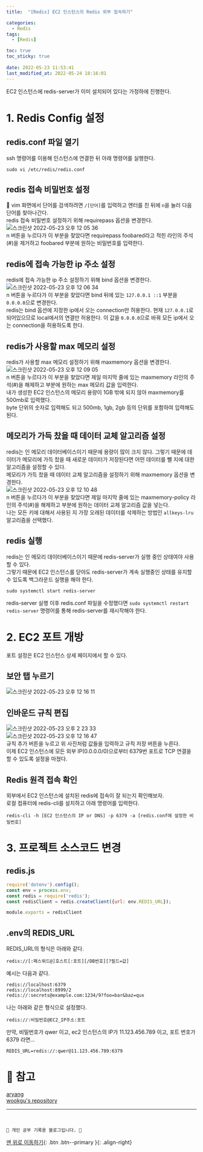 ```yaml
---
title:  "[Redis] EC2 인스턴스의 Redis 외부 접속하기"

categories:
  - Redis
tags:
  - [Redis]

toc: true
toc_sticky: true
 
date: 2022-05-23 11:53:41
last_modified_at: 2022-05-24 18:16:01
---
```


EC2 인스턴스에 redis-server가 이미 설치되어 있다는 가정하에 진행한다.
# 1. Redis Config 설정
## redis.conf 파일 열기
ssh 명령어를 이용해 인스턴스에 연결한 뒤 아래 명령어를 실행한다.
```
sudo vi /etc/redis/redis.conf
```
## redis 접속 비밀번호 설정
🌟 vim 화면에서 단어를 검색하려면 `/[단어]`를 입력하고 엔터를 친 뒤에 `n`을 눌러 다음 단어를 찾아나간다.<br>
redis 접속 비밀번호 설정하기 위해 requirepass 옵션을 변경한다.<br>
![스크린샷 2022-05-23 오후 12 05 36](https://user-images.githubusercontent.com/59405576/169735576-04e6695f-9dba-40cf-81e5-0014df92b9eb.png)<br>
n 버튼을 누르다가 이 부분을 찾았다면 requirepass foobared라고 적힌 라인의 주석(#)을 제거하고 foobared 부분에 원하는 비밀번호를 입력한다.

## redis에 접속 가능한 ip 주소 설정
redis에 접속 가능한 ip 주소 설정하기 위해 bind 옵션을 변경한다.<br>
![스크린샷 2022-05-23 오후 12 06 34](https://user-images.githubusercontent.com/59405576/169735653-b0190a60-891a-49e6-a774-ac0097ee348f.png)<br>
n 버튼을 누르다가 이 부분을 찾았다면 bind 뒤에 있는 `127.0.0.1 ::1` 부분을 `0.0.0.0`으로 변경한다.<br>
redis는 bind 옵션에 지정한 ip에서 오는 connection만 허용한다. 현재 `127.0.0.1`로 되어있으므로 local에서의 연결만 허용한다. 이 값을 `0.0.0.0`으로 바꿔 모든 ip에서 오는 connection을 허용하도록  한다.

## redis가 사용할 max 메모리 설정
redis가 사용할 max 메모리 설정하기 위해 maxmemory 옵션을 변경한다.<br>
![스크린샷 2022-05-23 오후 12 09 05](https://user-images.githubusercontent.com/59405576/169735897-7397b7df-0401-4e5a-acf6-e06022c32580.png)<br>
n 버튼을 누르다가 이 부분을 찾았다면 제일 마지막 줄에 있는 maxmemory <bytes> 라인의 주석(#)을 해제하고 <bytes> 부분에 원하는 max 메모리 값을 입력한다. <br>
내가 생성한 EC2 인스턴스의 메모리 용량이 1GB 밖에 되지 않아 maxmemory를 500mb로 입력했다.<br>
byte 단위의 숫자로 입력해도 되고 500mb, 1gb, 2gb 등의 단위를 포함하여 입력해도 된다.

## 메모리가 가득 찼을 때 데이터 교체 알고리즘 설정
redis는 인 메모리 데이터베이스이기 때문에 용량이 많이 크지 않다. 그렇기 때문에 데이터가 메모리에 가득 찼을 때 새로운 데이터가 저장된다면 어떤 데이터를 뺄 지에 대한 알고리즘을 설정할 수 있다.<br>
메모리가 가득 찼을 때 데이터 교체 알고리즘을 설정하기 위해 maxmemory 옵션을 변경한다.<br>
![스크린샷 2022-05-23 오후 12 10 48](https://user-images.githubusercontent.com/59405576/169736043-17f95f86-4309-4ac1-b9b4-eeeb6a050383.png)<br>
n 버튼을 누르다가 이 부분을 찾았다면 제일 마지막 줄에 있는 maxmemory-policy  라인의 주석(#)을 해제하고 부분에 원하는 데이터 교체 알고리즘 값을 넣는다.<br>
나는 모든 키에 대해서 사용된 지 가장 오래된 데이터를 삭제하는 방법인 `allkeys-lru` 알고리즘을 선택했다.

## redis 실행
redis는 인 메모리 데이터베이스이기 때문에 redis-server가 실행 중인 상태여야 사용할 수 있다.<br>
그렇기 때문에 EC2 인스턴스를 닫아도 redis-server가 계속 실행중인 상태를 유지할 수 있도록 백그라운드 실행을 해야 한다.<br>
```
sudo systemctl start redis-server
```
redis-server 실행 이후 redis.conf 파일을 수정했다면 `sudo systemctl restart redis-server` 명령어를 통해 redis-server를 재시작해야 한다.

# 2. EC2 포트 개방
포트 설정은 EC2 인스턴스 상세 페이지에서 할 수 있다.

## 보안 탭 누르기
![스크린샷 2022-05-23 오후 12 16 11](https://user-images.githubusercontent.com/59405576/169736510-8780bdff-60f1-4f8b-b9aa-6a8f3445799c.png)

## 인바운드 규칙 편집
![스크린샷 2022-05-23 오후 2 23 33](https://user-images.githubusercontent.com/59405576/169749018-77f79396-b863-45c6-ae57-51b84b9efa50.png) <br>
![스크린샷 2022-05-23 오후 12 16 47](https://user-images.githubusercontent.com/59405576/169736562-ff6f15e3-c5c9-4c49-86e7-f5f8097266dc.png) <br>
규칙 추가 버튼을 누르고 위 사진처럼 값들을 입력하고 규칙 저장 버튼을 누른다.<br>
이제 EC2 인스턴스에 모든 외부 IP(0.0.0.0/0)으로부터 6379번 포트로 TCP 연결을 할 수 있도록 설정을 마쳤다.

## Redis 원격 접속 확인
외부에서 EC2 인스턴스에 설치된 redis에 접속이 잘 되는지 확인해보자. <br>
로컬 컴퓨터에 redis-cli를 설치하고 아래 명령어를 입력한다.<br>
```
redis-cli -h [EC2 인스턴스의 IP or DNS] -p 6379 -a [redis.conf에 설정한 비밀번호]
```

# 3. 프로젝트 소스코드 변경
## redis.js
```js
require('dotenv').config();
const env = process.env;
const redis = require('redis');
const redisClient = redis.createClient({url: env.REDIS_URL});

module.exports = redisClient
```

## .env의 REDIS_URL
REDIS_URL의 형식은 아래와 같다.<br>
```
redis://[:패스워드@]호스트[:포트][/DB번호][?필드=값]
```
예시는 다음과 같다.<br>
```
redis://localhost:6379
redis://localhost:8999/2
redis://:secrets@example.com:1234/9?foo=bar&baz=qux
```
나는 아래와 같은 형식으로 설정했다.<br>
```
redis://:비밀번호@EC2_IP주소:포트
```
만약, 비밀번호가 qwer 이고, ec2 인스턴스의 IP가 11.123.456.789 이고, 포트 번호가 6379 라면... <br> 
```
REDIS_URL=redis://:qwer@11.123.456.789:6379
```


# 📝 참고
[aryang](https://velog.io/@c1typ0p/Node.js-Redis-%EC%99%B8%EB%B6%80-%EC%A0%91%EC%86%8D) <br>
[wookgu's repository](https://wookgu.tistory.com/26) <br>


***
<br>

    💛 개인 공부 기록용 블로그입니다. 👻

[맨 위로 이동하기](#){: .btn .btn--primary }{: .align-right}